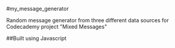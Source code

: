 #my_message_generator

Random message generator from three different data sources for Codecademy project "Mixed Messages"

##Built using
Javascript
